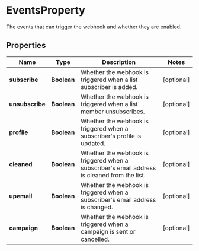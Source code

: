 

# EventsProperty

The events that can trigger the webhook and whether they are enabled.

## Properties

| Name | Type | Description | Notes |
|------------ | ------------- | ------------- | -------------|
|**subscribe** | **Boolean** | Whether the webhook is triggered when a list subscriber is added. |  [optional] |
|**unsubscribe** | **Boolean** | Whether the webhook is triggered when a list member unsubscribes. |  [optional] |
|**profile** | **Boolean** | Whether the webhook is triggered when a subscriber&#39;s profile is updated. |  [optional] |
|**cleaned** | **Boolean** | Whether the webhook is triggered when a subscriber&#39;s email address is cleaned from the list. |  [optional] |
|**upemail** | **Boolean** | Whether the webhook is triggered when a subscriber&#39;s email address is changed. |  [optional] |
|**campaign** | **Boolean** | Whether the webhook is triggered when a campaign is sent or cancelled. |  [optional] |



